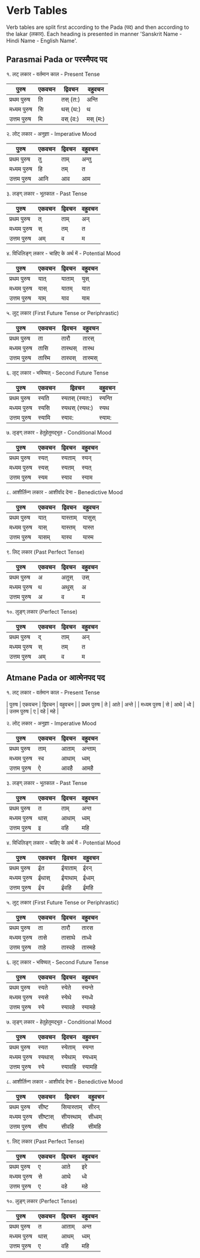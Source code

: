 # Verb Tables

Verb tables are split first according to the Pada (पद) and then according to the lakar (लकार).
Each heading is presented in manner 'Sanskrit Name - Hindi Name - English Name'.

## Parasmai Pada or परस्मैपद पद

१. लट् लकार - वर्तमान काल - Present Tense

| पुरुष       | एकवचन | द्विवचन  | वहुवचन   |
| ----------- | ----- | -------- | -------- |
| प्रथम पुरुष | ति    | तस् (त:) | अन्ति    |
| मध्यम पुरुष | सि    | थस् (थ:) | थ        |
| उत्तम पुरुष | मि    | वस् (व:) | मस् (म:) |

२. लोट् लकार - अनुज्ञा - Imperative Mood

| पुरुष       | एकवचन | द्विवचन | वहुवचन |
| ----------- | ----- | ------- | ------ |
| प्रथम पुरुष | तु    | ताम्    | अन्तु  |
| मध्यम पुरुष | हि    | तम्     | त      |
| उत्तम पुरुष | आनि   | आव      | आम     |

३. लङ्ग् लकार - भूतकाल - Past Tense

| पुरुष       | एकवचन | द्विवचन | वहुवचन |
| ----------- | ----- | ------- | ------ |
| प्रथम पुरुष | त्    | ताम्    | अन्    |
| मध्यम पुरुष | स्    | तम्     | त      |
| उत्तम पुरुष | अम्   | व       | म      |

४. विधिलिङ्ग् लकार - चाहिए के अर्थ में - Potential Mood

| पुरुष       | एकवचन | द्विवचन | वहुवचन |
| ----------- | ----- | ------- | ------ |
| प्रथम पुरुष | यात्  | याताम्  | युस्   |
| मध्यम पुरुष | यास्  | यातम्   | यात    |
| उत्तम पुरुष | याम्  | याव     | याम    |

५. लुट् लकार (First Future Tense or Periphrastic)

| पुरुष       | एकवचन  | द्विवचन | वहुवचन  |
| ----------- | ------ | ------- | ------- |
| प्रथम पुरुष | ता     | तारौ    | तारस्   |
| मध्यम पुरुष | तासि   | तास्थस् | तास्थ   |
| उत्तम पुरुष | तास्मि | तास्वस् | तास्मस् |

६. लृट् लकार - भविष्यत् - Second Future Tense

| पुरुष       | एकवचन  | द्विवचन        | वहुवचन  |
| ----------- | ------ | -------------- | ------- |
| प्रथम पुरुष | स्यति  | स्यतस् (स्यत:) | स्यन्ति |
| मध्यम पुरुष | स्यसि  | स्यथस् (स्यथ:) | स्यथ    |
| उत्तम पुरुष | स्यामि | स्याव:         | स्याम:  |

७. लृङ्ग् लकार - हेतुहेतुमद्भूत - Conditional Mood

| पुरुष       | एकवचन | द्विवचन | वहुवचन |
| ----------- | ----- | ------- | ------ |
| प्रथम पुरुष | स्यत् | स्यताम् | स्यन्  |
| मध्यम पुरुष | स्यस् | स्यतम्  | स्यत्  |
| उत्तम पुरुष | स्यम  | स्याव   | स्याम  |

८. आशीर्लिन्ग लकार - आशीर्वाद देना - Benedictive Mood

| पुरुष       | एकवचन | द्विवचन  | वहुवचन |
| ----------- | ----- | -------- | ------ |
| प्रथम पुरुष | यात्  | यास्ताम् | यासुस् |
| मध्यम पुरुष | यास्  | यास्तम्  | यास्त  |
| उत्तम पुरुष | यासम् | यास्व    | यास्म  |

९. लिट् लकार (Past Perfect Tense)

| पुरुष       | एकवचन | द्विवचन | वहुवचन |
| ----------- | ----- | ------- | ------ |
| प्रथम पुरुष | अ     | अतुस्   | उस्    |
| मध्यम पुरुष | थ     | अथुस्   | अ      |
| उत्तम पुरुष | अ     | व       | म      |

१०. लुङ्ग् लकार (Perfect Tense)

| पुरुष       | एकवचन | द्विवचन | वहुवचन |
| ----------- | ----- | ------- | ------ |
| प्रथम पुरुष | द्    | ताम्    | अन्    |
| मध्यम पुरुष | स्    | तम्     | त      |
| उत्तम पुरुष | अम्   | व       | म      |

## Atmane Pada or आत्मेनपद पद

१. लट् लकार - वर्तमान काल - Present Tense

| पुरुष | एकवचन | द्विवचन | वहुवचन |
| प्रथम पुरुष | ते | आते | अन्ते |
| मध्यम पुरुष | से | आथे | ध्वे |
| उत्तम पुरुष | ए | वहे | महे |

२. लोट् लकार - अनुज्ञा - Imperative Mood

| पुरुष       | एकवचन | द्विवचन | वहुवचन  |
| ----------- | ----- | ------- | ------- |
| प्रथम पुरुष | ताम्  | आताम्   | अन्ताम् |
| मध्यम पुरुष | स्व   | आथाम्   | ध्वम्   |
| उत्तम पुरुष | ऐ     | आवहै    | आमहै    |

३. लङ्ग् लकार - भूतकाल - Past Tense

| पुरुष       | एकवचन | द्विवचन | वहुवचन |
| ----------- | ----- | ------- | ------ |
| प्रथम पुरुष | त     | ताम्    | अन्त   |
| मध्यम पुरुष | थास्  | आथाम्   | ध्वम्  |
| उत्तम पुरुष | इ     | वहि     | महि    |

४. विधिलिङ्ग् लकार - चाहिए के अर्थ में - Potential Mood

| पुरुष       | एकवचन | द्विवचन | वहुवचन |
| ----------- | ----- | ------- | ------ |
| प्रथम पुरुष | ईत    | ईयाताम् | ईरन्   |
| मध्यम पुरुष | ईथास् | ईयाथाम् | ईध्वम् |
| उत्तम पुरुष | ईय    | ईवहि    | ईमहि   |

५. लुट् लकार (First Future Tense or Periphrastic)

| पुरुष       | एकवचन | द्विवचन | वहुवचन  |
| ----------- | ----- | ------- | ------- |
| प्रथम पुरुष | ता    | तारौ    | तारस    |
| मध्यम पुरुष | तासे  | तासाथे  | ताध्वे  |
| उत्तम पुरुष | ताहे  | तास्वहे | तास्महे |

६. लृट् लकार - भविष्यत् - Second Future Tense

| पुरुष       | एकवचन | द्विवचन | वहुवचन  |
| ----------- | ----- | ------- | ------- |
| प्रथम पुरुष | स्यते | स्येते  | स्यन्ते |
| मध्यम पुरुष | स्यसे | स्येथे  | स्यध्वे |
| उत्तम पुरुष | स्ये  | स्यावहे | स्यामहे |

७. लृङ्ग् लकार - हेतुहेतुमद्भूत  - Conditional Mood

| पुरुष       | एकवचन   | द्विवचन  | वहुवचन   |
| ----------- | ------- | -------- | -------- |
| प्रथम पुरुष | स्यत    | स्येताम् | स्यन्त   |
| मध्यम पुरुष | स्यथास् | स्येथाम् | स्यध्वम् |
| उत्तम पुरुष | स्ये    | स्यावहि  | स्यामहि  |

८. आशीर्लिन्ग लकार - आशीर्वाद देना - Benedictive Mood

| पुरुष       | एकवचन    | द्विवचन    | वहुवचन  |
| ----------- | -------- | ---------- | ------- |
| प्रथम पुरुष | सीष्ट    | सियास्ताम् | सीरन्   |
| मध्यम पुरुष | सीष्टास् | सीयस्थाम्  | सीध्वम् |
| उत्तम पुरुष | सीय      | सीवहि      | सीमहि   |

९. लिट् लकार (Past Perfect Tense)

| पुरुष       | एकवचन | द्विवचन | वहुवचन |
| ----------- | ----- | ------- | ------ |
| प्रथम पुरुष | ए     | आते     | इरे    |
| मध्यम पुरुष | से    | आथे     | ध्वे   |
| उत्तम पुरुष | ए     | वहे     | महे    |

१०. लुङ्ग् लकार (Perfect Tense)

| पुरुष       | एकवचन | द्विवचन | वहुवचन |
| ----------- | ----- | ------- | ------ |
| प्रथम पुरुष | त     | आताम्   | अन्त   |
| मध्यम पुरुष | थास्  | आथम्    | ध्वम्  |
| उत्तम पुरुष | ए     | वहि     | महि    |
